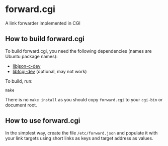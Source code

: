 # forward.cgi

A link forwarder implemented in CGI

## How to build forward.cgi

To build forward.cgi, you need the following dependencies (names are Ubuntu
package names):

* [libjson-c-dev](https://github.com/json-c/json-c)
* [libfcgi-dev](https://github.com/toshic/libfcgi) (optional, may not work)

To build, run:

    make

There is no `make install` as you should copy `forward.cgi` to your `cgi-bin` or
document root.

## How to use forward.cgi

In the simplest way, create the file `/etc/forward.json` and populate it with
your link targets using short links as keys and target address as values.

